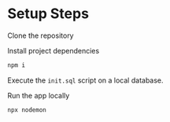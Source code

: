# Setup Steps

Clone the repository

Install project dependencies
```bash
npm i
```

Execute the `init.sql` script on a local database.

Run the app locally
```bash
npx nodemon
```
